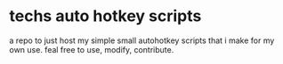 # techs auto hotkey scripts
 a repo to just host my simple small autohotkey scripts that i make for my own use. feal free to use, modify, contribute.
